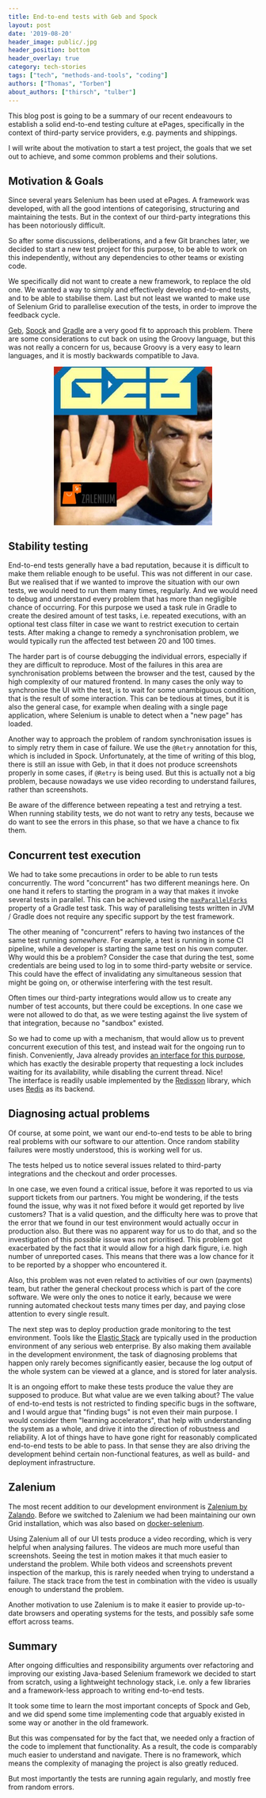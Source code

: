 ```yaml
---
title: End-to-end tests with Geb and Spock
layout: post
date: '2019-08-20'
header_image: public/.jpg
header_position: bottom
header_overlay: true
category: tech-stories
tags: ["tech", "methods-and-tools", "coding"]
authors: ["Thomas", "Torben"]
about_authors: ["thirsch", "tulber"]
---
```


This blog post is going to be a summary of our recent endeavours to establish a solid end-to-end testing culture at ePages,
specifically in the context of third-party service providers, e.g. payments and shippings.

I will write about the motivation to start a test project, the goals that we set out to achieve, and some common problems
and their solutions.


## Motivation & Goals

Since several years Selenium has been used at ePages. A framework was developed, with all the good intentions of categorising,
structuring and maintaining the tests. But in the context of our third-party integrations this has been notoriously difficult.

So after some discussions, deliberations, and a few Git branches later, we decided to start a new test project for this purpose,
to be able to work on this independently, without any dependencies to other teams or existing code.

We specifically did not want to create a new framework, to replace the old one.
We wanted a way to simply and effectively develop end-to-end tests, and to be able to stabilise them.
Last but not least we wanted to make use of Selenium Grid to parallelise execution of the tests, in order to improve the feedback
cycle.

[Geb](https://gebish.org/), [Spock](http://spockframework.org/) and [Gradle](https://gradle.org/) are a very good fit to approach
this problem. There are some considerations to cut back on using the Groovy language, but this was not really a concern for us,
because Groovy is a very easy to learn languages, and it is mostly backwards compatible to Java.

<img alt="Image of Spock the Star Trek character" src="/assets/img/pages/blog/images/spock-geb-zalenium.png" class="center-image"/>
<style type="text/css">
.center-image {
    height: 320px;
    width: auto;
    display: block;
    margin-left: auto;
    margin-right: auto;
}
</style>

## Stability testing

End-to-end tests generally have a bad reputation, because it is difficult to make them reliable enough to be useful. This was not
different in our case.
But we realised that if we wanted to improve the situation with our own tests, we would need to run them many times, regularly.
And we would need to debug and understand every problem that has more than negligible chance of occurring.
For this purpose we used a task rule in Gradle to create the desired amount of test tasks, i.e. repeated executions, with an
optional test class filter in case we want to restrict execution to certain tests. After making a change to remedy a synchronisation
problem, we would typically run the affected test between 20 and 100 times.

The harder part is of course debugging the individual errors, especially if they are difficult to reproduce. Most of the
failures in this area are synchronisation problems between the browser and the test, caused by the high complexity of our matured frontend.
In many cases the only way to synchronise the UI with the test, is to wait for some unambiguous condition, that is the result
of some interaction. This can be tedious at times, but it is also the general case, for example when dealing with a single page
application, where Selenium is unable to detect when a "new page" has loaded.

Another way to approach the problem of random synchronisation issues is to simply retry them in case of failure.
We use the `@Retry` annotation for this, which is included in Spock. Unfortunately, at the time of writing of this blog, there is
still an issue with Geb, in that it does not produce screenshots properly in some cases, if `@Retry` is being used. But this is
actually not a big problem, because nowadays we use video recording to understand failures, rather than screenshots.

Be aware of the difference between repeating a test and retrying a test. When running stability tests, we do not want to retry any
tests, because we do want to see the errors in this phase, so that we have a chance to fix them.


## Concurrent test execution

We had to take some precautions in order to be able to run tests concurrently.
The word "concurrent" has two different meanings here. On one hand it refers to starting the program in a way that makes it invoke
several tests in parallel. This can be achieved using the [`maxParallelForks`](https://docs.gradle.org/current/dsl/org.gradle.api.tasks.testing.Test.html#org.gradle.api.tasks.testing.Test:maxParallelForks) property of a Gradle test task.
This way of parallelising tests written in JVM / Gradle does not require any specific support by the test framework.

The other meaning of "concurrent" refers to having two instances of the same test running *somewhere*.
For example, a test is running in some CI pipeline, while a developer is starting the same test on his own computer.
Why would this be a problem?
Consider the case that during the test, some credentials are being used to log in to some third-party website or service. This could
have the effect of invalidating any simultaneous session that might be going on, or otherwise interfering with the test result.

Often times our third-party integrations would allow us to create any number of test accounts, but there could be exceptions.
In one case we were not allowed to do that, as we were testing against the live system of that integration, because no "sandbox" existed.

So we had to come up with a mechanism, that would allow us to prevent concurrent execution of this test, and instead wait for the
ongoing run to finish. Conveniently, Java already provides [an interface for this purpose](https://docs.oracle.com/javase/7/docs/api/java/util/concurrent/locks/Lock.html), which has exactly the desirable property that requesting a lock includes waiting for its availability, while
disabling the current thread. Nice!  
The interface is readily usable implemented by the [Redisson](https://github.com/redisson/redisson) library, which uses [Redis](https://redislabs.com/why-redis/) as its backend.


## Diagnosing actual problems

Of course, at some point, we want our end-to-end tests to be able to bring real problems with our software to our attention.
Once random stability failures were mostly understood, this is working well for us.

The tests helped us to notice several issues related to third-party integrations and the checkout and order processes.

In one case, we even found a critical issue, before it was reported to us via support tickets from our partners. You might be
wondering, if the tests found the issue, why was it not fixed before it would get reported by live customers?
That is a valid question, and the difficulty here was to prove that the error that we found in our test environment would actually
occur in production also. But there was no apparent way for us to do that, and so the investigation of this *possible* issue was
not prioritised. This problem got exacerbated by the fact that it would allow for a high dark figure, i.e. high number
of unreported cases. This means that there was a low chance for it to be reported by a shopper who encountered it.

Also, this problem was not even related to activities of our own (payments) team, but rather the general checkout process which
is part of the core software. We were only the ones to notice it early, because we were running automated checkout tests many
times per day, and paying close attention to every single result.

The next step was to deploy production grade monitoring to the test environment. Tools like the [Elastic Stack](https://www.elastic.co/what-is/elk-stack)
are typically used in the production environment of any serious web enterprise. By also making them available in the development
environment, the task of diagnosing problems that happen only rarely becomes significantly easier, because the log output
of the whole system can be viewed at a glance, and is stored for later analysis.

It is an ongoing effort to make these tests produce the value they are supposed to produce. But what value are we even talking about?
The value of end-to-end tests is not restricted to finding specific bugs in the software, and I would argue that "finding bugs" is
not even their main purpose.
I would consider them "learning accelerators", that help with understanding the system as a whole, and drive it into the direction
of robustness and reliability. A lot of things have to have gone right for reasonably complicated end-to-end tests to be able to pass.
In that sense they are also driving the development behind certain non-functional features, as well as build- and deployment infrastructure.


## Zalenium

The most recent addition to our development environment is [Zalenium by Zalando](https://opensource.zalando.com/zalenium/). Before we
switched to Zalenium we had been maintaining our own Grid installation, which was also based on [docker-selenium](https://github.com/SeleniumHQ/docker-selenium).

Using Zalenium all of our UI tests produce a video recording, which is very helpful when analysing failures. The videos are much more
useful than screenshots. Seeing the test in motion makes it that much easier to understand the problem. While both videos and screenshots
prevent inspection of the markup, this is rarely needed when trying to understand a failure. The stack trace from the test in
combination with the video is usually enough to understand the problem.

Another motivation to use Zalenium is to make it easier to provide up-to-date browsers and operating systems for the tests, and possibly
safe some effort across teams.


## Summary

After ongoing difficulties and responsibility arguments over refactoring and improving our existing Java-based Selenium framework
we decided to start from scratch, using a lightweight technology stack, i.e. only a few libraries and a framework-less approach to writing
end-to-end tests.

It took some time to learn the most important concepts of Spock and Geb, and we did spend some time implementing code that arguably existed
in some way or another in the old framework.

But this was compensated for by the fact that, we needed only a fraction of the code to implement that functionality. As a result,
the code is comparably much easier to understand and navigate. There is no framework, which means the complexity of managing the project
is also greatly reduced.

But most importantly the tests are running again regularly, and mostly free from random errors.
